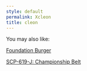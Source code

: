 ```yaml
---
style: default
permalink: Xcleon
title: cleon
---
```

You may also like:

[Foundation Burger](http://scp-wiki.net/foundation-burger)

[SCP-619-J: Championship Belt](http://scp-wiki.net/scp-619-j)
